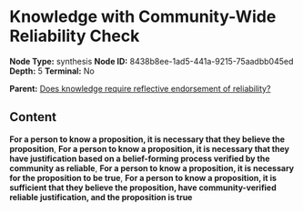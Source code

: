 # Knowledge with Community-Wide Reliability Check

**Node Type:** synthesis
**Node ID:** 8438b8ee-1ad5-441a-9215-75aadbb045ed
**Depth:** 5
**Terminal:** No

**Parent:** [Does knowledge require reflective endorsement of reliability?](does-knowledge-require-reflective-endorsement-of-reliability-antithesis-ba29d8e7-056a-4bfb-a256-7afd3e8aa2ff.md)

## Content

**For a person to know a proposition, it is necessary that they believe the proposition**, **For a person to know a proposition, it is necessary that they have justification based on a belief-forming process verified by the community as reliable**, **For a person to know a proposition, it is necessary for the proposition to be true**, **For a person to know a proposition, it is sufficient that they believe the proposition, have community-verified reliable justification, and the proposition is true**
